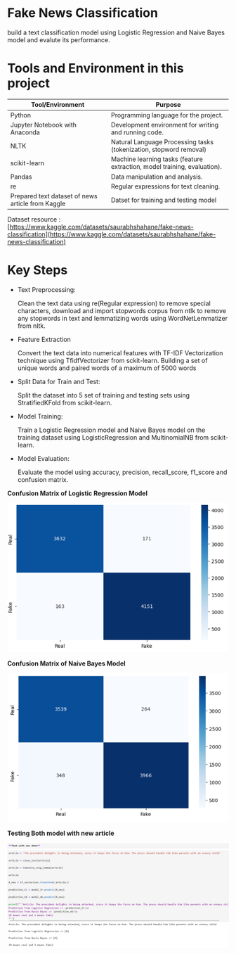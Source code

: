 # Fake News Classification 

build a text classification model using Logistic Regression and Naive Bayes model and evalute its performance.

# Tools and Environment in this project

|    Tool/Environment	     |  Purpose                                 |                                                                              
|--------------------------|-----------------------------------------|
| Python	                 | Programming language for the project.   |
| Jupyter Notebook with Anaconda   |  Development environment for writing and running code.|
| NLTK   | Natural Language Processing tasks (tokenization, stopword removal) |  
|scikit-learn	                                    | Machine learning tasks (feature extraction, model training, evaluation). |
|Pandas	                                          | Data manipulation and analysis.                                                |     
|re                                               | Regular expressions for text cleaning.                                             |
|Prepared text dataset of news article from Kaggle           |Datset for training and testing model                                         |

 Dataset resource : [https://www.kaggle.com/datasets/saurabhshahane/fake-news-classification](https://www.kaggle.com/datasets/saurabhshahane/fake-news-classification)

# Key Steps

- Text Preprocessing:

  Clean the text data using re(Regular expression) to remove special characters, download and import stopwords corpus from ntlk to remove any stopwords in text and lemmatizing words using WordNetLemmatizer from nltk.

- Feature Extraction

  Convert the text data into numerical features with TF-IDF Vectorization technique using TfidfVectorizer from sckit-learn. Building a set of unique words and paired words of a maximum of 5000 words 

- Split Data for Train and Test:

    Split the dataset into 5 set of training and testing sets using StratifiedKFold from scikit-learn.

- Model Training:

    Train a Logistic Regression model and Naive Bayes model on the training dataset using LogisticRegression and MultinomialNB from scikit-learn.
    

- Model Evaluation:
 
    Evaluate the model using accuracy, precision, recall_score, f1_score and confusion matrix.

**Confusion Matrix of Logistic Regression Model**

![confusionMatrix_lr](/assets/lr_cm.png)

**Confusion Matrix of Naive Bayes Model**

![confusionMatrix_nb](/assets/nb_cm.png)

**Testing Both model with new article**

![test](/assets/testmodel.png)

